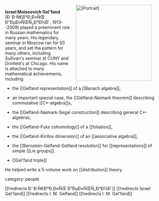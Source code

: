 <div style="float:right;margin:0 20px 10px 20px;"><img width = "250" src="http://www-history.mcs.st-andrews.ac.uk/BigPictures/Gelfand_4.jpeg" alt="[Portrait]" /></div>

__Israel Moiseevich Gel'fand__ (Ð˜Ð·Ñ€Ð°Ð¸Ð»ÑŒ Ð“ÐµÐ»ÑŒÑ„Ð°Ð½Ð´, 1913--2009) played a preeminent role in Russian mathematics for many years.  His  legendary seminar in Moscow ran for 50 years, and set the pattern for many others, including Sullivan's seminar at CUNY and Drinfeld's at Chicago.    His name is attached to many mathematical achievements, including

* the [[Gelfand representation]] of a [[Banach algebra]],

* an important special case, the [[Gelfand-Naimark theorem]] describing commutative [[C*-algebra]]s,

* the [[Gelfand-Naimark-Segal construction]] describing general C*-algebras,

* the [[Gelfand-Fuks cohomology]] of a [[foliation]],

* the [[Gelfand-Kirillov dimension]] of an [[associative algebra]],

* the [[Bernstein-Gelfand-Gelfand resolution]] for [[representations]] of simple [[Lie groups]].

* [[Gel'fand triple]]

He helped write a 5-volume work on [[distribution]] theory.


category: people

[[!redirects Ð˜Ð·Ñ€Ð°Ð¸Ð»ÑŒ Ð“ÐµÐ»ÑŒÑ„Ð°Ð½Ð´]]
[[!redirects Israel Gel'fand]]
[[!redirects I. M. Gelfand]]
[[!redirects I. M. Gel'fand]]